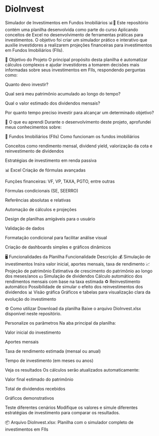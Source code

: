 # DioInvest

Simulador de Investimentos em Fundos Imobiliários 📊🏢
Este repositório contém uma planilha desenvolvida como parte do curso Aplicando conceitos de Excel no desenvolvimento de ferramentas práticas para investimentos. O objetivo foi criar um simulador prático e interativo que auxilie investidores a realizarem projeções financeiras para investimentos em Fundos Imobiliários (FIIs).

📌 Objetivo do Projeto
O principal propósito desta planilha é automatizar cálculos complexos e ajudar investidores a tomarem decisões mais informadas sobre seus investimentos em FIIs, respondendo perguntas como:

Quanto devo investir?

Qual será meu patrimônio acumulado ao longo do tempo?

Qual o valor estimado dos dividendos mensais?

Por quanto tempo preciso investir para alcançar um determinado objetivo?

📝 O que eu aprendi
Durante o desenvolvimento deste projeto, aprofundei meus conhecimentos sobre:

📗 Fundos Imobiliários (FIIs)
Como funcionam os fundos imobiliários

Conceitos como rendimento mensal, dividend yield, valorização da cota e reinvestimento de dividendos

Estratégias de investimento em renda passiva

📊 Excel
Criação de fórmulas avançadas

Funções financeiras: VF, VP, TAXA, PGTO, entre outras

Fórmulas condicionais (SE, SEERRO)

Referências absolutas e relativas

Automação de cálculos e projeções

Design de planilhas amigáveis para o usuário

Validação de dados

Formatação condicional para facilitar análise visual

Criação de dashboards simples e gráficos dinâmicos

🖥️ Funcionalidades da Planilha
Funcionalidade	Descrição
💰 Simulação de investimentos	Insira valor inicial, aportes mensais, taxa de rendimento
📈 Projeção de patrimônio	Estimativa de crescimento do patrimônio ao longo dos meses/anos
💵 Simulação de dividendos	Cálculo automático dos rendimentos mensais com base na taxa estimada
♻️ Reinvestimento automático	Possibilidade de simular o efeito dos reinvestimentos dos dividendos
📊 Visão gráfica	Gráficos e tabelas para visualização clara da evolução do investimento

⚙️ Como utilizar
Download da planilha
Baixe o arquivo DioInvest.xlsx disponível neste repositório.

Personalize os parâmetros
Na aba principal da planilha:

Valor inicial do investimento

Aportes mensais

Taxa de rendimento estimada (mensal ou anual)

Tempo de investimento (em meses ou anos)

Veja os resultados
Os cálculos serão atualizados automaticamente:

Valor final estimado do patrimônio

Total de dividendos recebidos

Gráficos demonstrativos

Teste diferentes cenários
Modifique os valores e simule diferentes estratégias de investimento para comparar os resultados.

📦 Arquivo
DioInvest.xlsx: Planilha com o simulador completo de investimentos em FIIs
